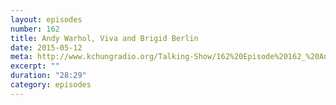 ```yaml
---
layout: episodes
number: 162
title: Andy Warhol, Viva and Brigid Berlin
date: 2015-05-12
meta: http://www.kchungradio.org/Talking-Show/162%20Episode%20162_%20Andy%20Warhol,%20Viva%20and%20Bridgite%20Berlin.mp3
excerpt: ""
duration: "28:29"
category: episodes
---
```

